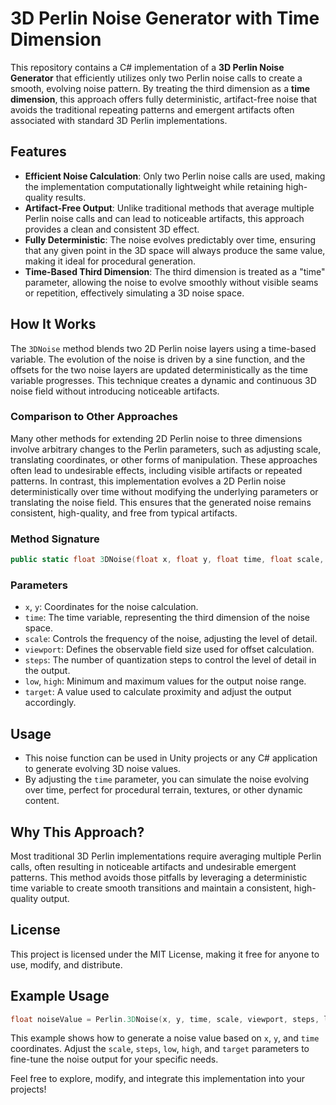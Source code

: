 # 3D Perlin Noise Generator with Time Dimension

This repository contains a C# implementation of a **3D Perlin Noise Generator** that efficiently utilizes only two Perlin noise calls to create a smooth, evolving noise pattern. By treating the third dimension as a **time dimension**, this approach offers fully deterministic, artifact-free noise that avoids the traditional repeating patterns and emergent artifacts often associated with standard 3D Perlin implementations.

## Features
- **Efficient Noise Calculation**: Only two Perlin noise calls are used, making the implementation computationally lightweight while retaining high-quality results.
- **Artifact-Free Output**: Unlike traditional methods that average multiple Perlin noise calls and can lead to noticeable artifacts, this approach provides a clean and consistent 3D effect.
- **Fully Deterministic**: The noise evolves predictably over time, ensuring that any given point in the 3D space will always produce the same value, making it ideal for procedural generation.
- **Time-Based Third Dimension**: The third dimension is treated as a "time" parameter, allowing the noise to evolve smoothly without visible seams or repetition, effectively simulating a 3D noise space.

## How It Works
The `3DNoise` method blends two 2D Perlin noise layers using a time-based variable. The evolution of the noise is driven by a sine function, and the offsets for the two noise layers are updated deterministically as the time variable progresses. This technique creates a dynamic and continuous 3D noise field without introducing noticeable artifacts.

### Comparison to Other Approaches
Many other methods for extending 2D Perlin noise to three dimensions involve arbitrary changes to the Perlin parameters, such as adjusting scale, translating coordinates, or other forms of manipulation. These approaches often lead to undesirable effects, including visible artifacts or repeated patterns. In contrast, this implementation evolves a 2D Perlin noise deterministically over time without modifying the underlying parameters or translating the noise field. This ensures that the generated noise remains consistent, high-quality, and free from typical artifacts.

### Method Signature
```csharp
public static float 3DNoise(float x, float y, float time, float scale, float viewport, int steps, float low, float high, float target)
```

### Parameters
- `x`, `y`: Coordinates for the noise calculation.
- `time`: The time variable, representing the third dimension of the noise space.
- `scale`: Controls the frequency of the noise, adjusting the level of detail.
- `viewport`: Defines the observable field size used for offset calculation.
- `steps`: The number of quantization steps to control the level of detail in the output.
- `low`, `high`: Minimum and maximum values for the output noise range.
- `target`: A value used to calculate proximity and adjust the output accordingly.

## Usage
- This noise function can be used in Unity projects or any C# application to generate evolving 3D noise values.
- By adjusting the `time` parameter, you can simulate the noise evolving over time, perfect for procedural terrain, textures, or other dynamic content.

## Why This Approach?
Most traditional 3D Perlin implementations require averaging multiple Perlin calls, often resulting in noticeable artifacts and undesirable emergent patterns. This method avoids those pitfalls by leveraging a deterministic time variable to create smooth transitions and maintain a consistent, high-quality output.

## License
This project is licensed under the MIT License, making it free for anyone to use, modify, and distribute.

## Example Usage
```csharp
float noiseValue = Perlin.3DNoise(x, y, time, scale, viewport, steps, low, high, target);
```
This example shows how to generate a noise value based on `x`, `y`, and `time` coordinates. Adjust the `scale`, `steps`, `low`, `high`, and `target` parameters to fine-tune the noise output for your specific needs.

Feel free to explore, modify, and integrate this implementation into your projects!

